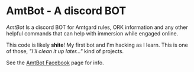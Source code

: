 # AmtBot - A discord BOT

*AmtBot* Is a discord BOT for Amtgard rules, ORK information and any other helpful commands that can help with immersion while engaged online.

This code is likely **shite**! My first bot and I'm hacking as I learn. This is one of those, _"I'll clean it up later..."_ kind of projects.

See the [AmtBot Facebook](https://www.facebook.com/discordamtbot/) page for info.
